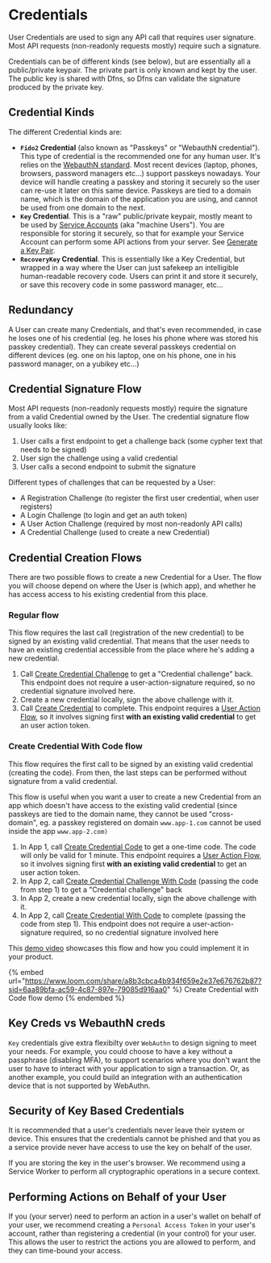# Credentials

User Credentials are used to sign any API call that requires user signature. Most API requests (non-readonly requests mostly) require such a signature.

Credentials can be of different kinds (see below), but are essentially all a public/private keypair. The private part is only known and kept by the user. The public key is shared with Dfns, so Dfns can validate the signature produced by the private key.&#x20;



## Credential Kinds

The different Credential kinds are:

* **`Fido2` Credential** (also known as "Passkeys" or "WebauthN credential"). This type of credential is the recommended one for any human user. It's relies on the [WebauthN standard](https://en.wikipedia.org/wiki/WebAuthn). Most recent devices (laptop, phones, browsers, password managers etc...) support passkeys nowadays. Your device will handle creating a passkey and storing it securely so the user can re-use it later on this same device. Passkeys are tied to a domain name, which is the domain of the application you are using, and cannot be used from one domain to the next.
* **`Key` Credential**. This is a "raw" public/private keypair, mostly meant to be used by [Service Accounts](../../../api-docs/authentication/service-account-management/) (aka "machine Users"). You are responsible for storing it securely, so that for example your Service Account can perform some API actions from your server. See [Generate a Key Pair](generate-a-key-pair.md).
* **`RecoveryKey` Credential**. This is essentially like a Key Credential, but wrapped in a way where the User can just safekeep an intelligible human-readable recovery code. Users can print it and store it securely, or save this recovery code in some password manager, etc...



## Redundancy

A User can create many Credentials, and that's even recommended, in case he loses one of his credential (eg. he loses his phone where was stored his passkey credential). They can create several passkeys credential on different devices (eg. one on his laptop, one on his phone, one in his password manager, on a yubikey etc...)



## Credential Signature Flow

Most API requests (non-readonly requests mostly) require the signature from a valid Credential owned by the User. The credential signature flow usually looks like:

1. User calls a first endpoint to get a challenge back (some cypher text that needs to be signed)
2. User sign the challenge using a valid credential
3. User calls a second endpoint to submit the signature

Different types of challenges that can be requested by a User:

* A Registration Challenge (to register the first user credential, when user registers)
* A Login Challenge (to login and get an auth token)
* A User Action Challenge (required by most non-readonly API calls)
* A Credential Challenge (used to create a new Credential)



## Credential Creation Flows

There are two possible flows to create a new Credential for a User. The flow you will choose depend on where the User is (which app), and whether he has access access to his existing credential from this place.

### Regular flow

This flow requires the last call (registration of the new credential) to be signed by an existing valid credential. That means that the user needs to have an existing credential accessible from the place where he's adding a new credential.

1. Call [Create Credential Challenge](../../../api-docs/authentication/credential-management/api-reference/createusercredentialchallenge.md) to get a  "Credential challenge" back. This endpoint does not require a user-action-signature required, so no credential signature involved here.
2. Create a new credential locally, sign the above challenge with it.
3. Call [Create Credential](../../../api-docs/authentication/credential-management/api-reference/createusercredential-1.md)  to complete. This endpoint requires a [User Action Flow](../../../getting-started/authentication-authorization.md#sign-api-requests-user-action-signing), so it involves signing first **with an existing valid credential** to get an user action token.

### Create Credential With Code flow

This flow requires the first call to be signed by an existing valid credential (creating the code). From then, the last steps can be performed without signature from a valid credential.

This flow is useful when you want a user to create a new Credential from an app which doesn't have access to the existing valid credential (since passkeys are tied to the domain name, they cannot be used "cross-domain", eg. a passkey registered on domain `www.app-1.com` cannot be used inside the app `www.app-2.com)`

1. In App 1, call [Create Credential Code](../../../api-docs/authentication/credential-management/api-reference/createusercredential.md) to get a one-time code. The code will only be valid for 1 minute. This endpoint requires a [User Action Flow](../../../getting-started/authentication-authorization.md#sign-api-requests-user-action-signing), so it involves signing first **with an existing valid credential** to get an user action token.
2. In App 2, call [Create Credential Challenge With Code](../../../api-docs/authentication/credential-management/api-reference/createusercredentialchallenge-1.md) (passing the code from step 1) to get a  "Credential challenge" back
3. In App 2, create a new credential locally, sign the above challenge with it.
4. In App 2, call [Create Credential With Code](../../../api-docs/authentication/credential-management/api-reference/createusercredential-2.md) to complete (passing the code from step 1). This endpoint does not require a user-action-signature required, so no credential signature involved here

This [demo video](https://www.loom.com/share/a8b3cbca4b934f659e2e37e676762b87?sid=6aa89bfa-ac59-4c87-897e-79085d916aa0) showcases this flow and how you could implement it in your product.

{% embed url="https://www.loom.com/share/a8b3cbca4b934f659e2e37e676762b87?sid=6aa89bfa-ac59-4c87-897e-79085d916aa0" %}
Create Credential with Code flow demo
{% endembed %}



## Key Creds vs WebauthN creds

`Key` credentials give extra flexibilty over `WebAuthn` to design signing to meet your needs. For example, you could choose to have a key without a passphrase (disabling MFA), to support scenarios where you don't want the user to have to interact with your application to sign a transaction. Or, as another example, you could build an integration with an authentication device that is not supported by WebAuthn.

## Security of Key Based Credentials

It is recommended that a user's credentials never leave their system or device. This ensures that the credentials cannot be phished and that you as a service provide never have access to use the key on behalf of the user.

If you are storing the key in the user's browser. We recommend using a Service Worker to perform all cryptographic operations in a secure context.

## Performing Actions on Behalf of your User

If you (your server) need to perform an action in a user's wallet on behalf of your user, we recommend creating a `Personal Access Token` in your user's account, rather than registering a credential (in your control) for your user. This allows the user to restrict the actions you are allowed to perform, and they can time-bound your access.
